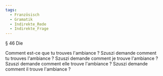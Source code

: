```yaml
---
tags:
  - Französisch
  - Gramatik
  - Indirekte_Rede
  - Indirekte_Frage
---
```

§ 46 Die

Comment est-ce que tu trouves l'ambiance ?
Szuszi demande comment tu trouves l'ambiance ?
Szuszi demande comment je trouve l'ambiance ?
Szuszi demande comment elle trouve l'ambiance ?
Szuszi demande comment il trouve l'ambiance ?